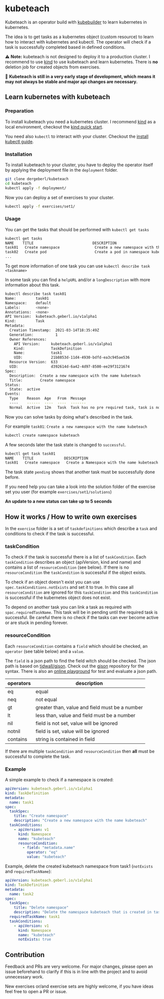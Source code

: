 # kubeteach

Kubeteach is an operator build with [kubebuilder](https://github.com/kubernetes-sigs/kubebuilder) to learn kubernetes in kubernetes.

The idea is to get tasks as a kubernetes object (custom resource) to learn how to interact with kubernetes and kubectl. 
The operator will check if a task is successfully completed based in defined conditions.

:warning: **Note:** kubeteach is not designed to deploy it to a production cluster. I recommend to use [kind](https://kind.sigs.k8s.io/) to use kubeteach and learn kubernetes. There is **no** deletion job for created objects from exercises.

:construction: **Kubeteach is still in a very early stage of development, which means it may not always be stable and major api changes are necessary.**

## Learn kubernetes with kubeteach

### Preparation

To install kubeteach you need a kubernetes cluster. I recommend [kind](https://kind.sigs.k8s.io/) as a local environment, checkout the [kind quick start](https://kind.sigs.k8s.io/docs/user/quick-start/).

You need also `kubectl` to interact with your cluster. Checkout the [install kubectl guide](https://kubernetes.io/de/docs/tasks/tools/install-kubectl/).


### Installation

To install kubeteach to your cluster, you have to deploy the operator itself by applying the deployment file in the `deployment` folder.
```bash
git clone dergeberl/kubeteach
cd kubeteach
kubectl apply -f deployment/
```

Now you can  deploy a set of exercises to your cluster.

```bash
kubectl apply -f exercises/set1/
```

### Usage

You can get the tasks that should be performed with `kubectl get tasks`

```bash
kubectl get tasks
NAME    TITLE                           DESCRIPTION                                                                                                          STATUS
task01   Create namespace                Create a new namespace with the name kubeteach                                                                           active
task02   Create pod                      Create a pod in namespace kubeteach, name it pod1 and use nginx:latest as image                                         pending
...
```

To get more information of one task you can use `kubectl describe task <taskname>`

In some task you can find a `helpURL` and/or a `longDescription` with more information about this task.

```bash
kubectl describe task task01   
Name:         task01
Namespace:    default
Labels:       <none>
Annotations:  <none>
API Version:  kubeteach.geberl.io/v1alpha1
Kind:         Task
Metadata:
  Creation Timestamp:  2021-03-14T18:35:49Z
  Generation:          1
  Owner References:
    API Version:     kubeteach.geberl.io/v1alpha1
    Kind:            TaskDefinition
    Name:            task1
    UID:             21b8853d-11d4-4930-bdfd-ea3c945ae536
  Resource Version:  633
  UID:               d392614d-6a42-4d97-8500-ee29f3121674
Spec:
  Description:  Create a new namespace with the name kubeteach
  Title:        Create namespace
Status:
  State:  active
Events:
  Type    Reason  Age   From  Message
  ----    ------  ----  ----  -------
  Normal  Active  12m   Task  Task has no pre required task, task is now active
```

Now you can solve tasks by doing what's described in the task.

For example `task01`: `Create a new namespace with the name kubeteach`

```bash
kubectl create namespace kubeteach
```

A few seconds later the task state is changed to `successful`.

```bash
kubectl get task task01            
NAME    TITLE              DESCRIPTION                                  STATUS
task01   Create namespace   Create a Namespace with the name kubeteach   successful
```

The task state `pending` shows that another task must be successfully done before.

If you need help you can take a look into the solution folder of the exercise set you user (for example `exercises/set1/solutions`)

**An update to a new status can take up to 5 seconds**

## How it works / How to write own exercises

In the `exercise` folder is a set of `taskdefinitions` which describe a `task` and conditions to check if the task is successful.

### taskCondition

To check if the task is successful there is a list of `taskCondition`. 
Each `taskCondition` describes an object (apiVersion, kind and name) and contains a list of `resourceCondition` (see below).
If there is no `resourceCondition` the `taskCondition` is successful if the object exists.

To check if an object doesn't exist you can use `spec.taskConditions.notExists` and set it to true. In this case all `resourceCondition` are ignored for this `taskCondition` and this `taskCondition` is successful if the kubernetes object does not exist.

To depend on another task you can link a task as required with `spac.requiredTaskName`. This task will be in pending until the required task is successful. Be careful there is no check if the tasks can ever become active or are stuck in pending forever.

### resourceCondition

Each `resourceCondition` contains a `field` which should be checked, an `operator` (see table below) and a `value`.

The `field` is a json path to find the field witch should be checked. The json path is based on [tidwall/gjson](https://github.com/tidwall/gjson). Check out the [gjson](https://github.com/tidwall/gjson) repository for the syntax. There is also an [online playground](https://gjson.dev/) for test and evaluate a json path.

| operators | description |
| --- | --- |
| eq | equal |
| neq | not equal |
| gt | greater than, value and field must be a number |
| lt | less than, value and field must be a number |
| nil | field is not set, value will be ignored |
| notnil | field is set, value will be ignored |
| contains | string is contained in field |

If there are multiple `taskCondition` and `resourceCondition` then **all** must be successful to complete the task.

### Example

A simple example to check if a namespace is created:

```yaml
apiVersion: kubeteach.geberl.io/v1alpha1
kind: TaskDefinition
metadata:
  name: task1
spec:
  taskSpec:
    title: "Create namespace"
    description: "Create a new namespace with the name kubeteach"
  taskConditions:
    - apiVersion: v1
      kind: Namespace
      name: "kubeteach"
      resourceCondition:
        - field: "metadata.name"
          operator: "eq"
          value: "kubeteach"
```

Example, delete the created kubeteach namespace from task1 (`notExists` and `requiredTaskName`):

```yaml
apiVersion: kubeteach.geberl.io/v1alpha1
kind: TaskDefinition
metadata:
  name: task2
spec:
  taskSpec:
    title: "Delete namespace"
    description: "Delete the namespace kubeteach that is created in task1"
  requiredTaskName: task1
  taskConditions:
    - apiVersion: v1
      kind: Namespace
      name: "kubeteach"
      notExists: true
```

## Contribution

Feedback and PRs are very welcome. For major changes, please open an issue beforehand to clarify if this is in line with the project and to avoid unnecessary work.

New exercises or/and exercise sets are highly welcome, if you have ideas feel free to open a PR or issue.